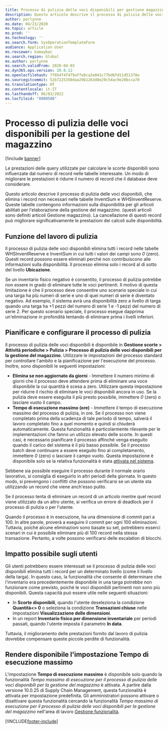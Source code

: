 ```yaml
---
title: Processo di pulizia delle voci disponibili per gestione magazzino
description: Questo articolo descrive il processo di pulizia delle voci disponibili, che consente di migliorare le prestazioni del sistema identificando ed eliminando record correlati ma non necessari.
author: perlynne
ms.date: 04/23/2020
ms.topic: article
ms.prod: ''
ms.technology: ''
ms.search.form: SysOperationTemplateForm
audience: Application User
ms.reviewer: kamaybac
ms.search.region: Global
ms.author: perlynne
ms.search.validFrom: 2020-04-03
ms.dyn365.ops.version: 10.0.12
ms.openlocfilehash: 7f054f4f479affe8ca2e041c77bd6fd11d51378e
ms.sourcegitcommit: 52b7225350daa29b1263d8e29c54ac9e20bcca70
ms.translationtype: HT
ms.contentlocale: it-IT
ms.lasthandoff: 06/03/2022
ms.locfileid: "8900508"
---
```

# <a name="warehouse-management-on-hand-entries-cleanup-job"></a>Processo di pulizia delle voci disponibili per la gestione del magazzino

[!include [banner](../includes/banner.md)]

Le prestazioni delle query utilizzate per calcolare le scorte disponibili sono influenzate dal numero di record nelle tabelle interessate. Un modo di migliorare le prestazioni è ridurre il numero di record che il database deve considerare.

Questo articolo descrive il processo di pulizia delle voci disponibili, che elimina i record non necessari nelle tabelle InventSum e WHSInventReserve. Queste tabelle contengono informazioni sulla disponibilità per gli articoli abilitati per l'elaborazione della gestione del magazzino. (questi articoli sono definiti articoli Gestione magazzino). La cancellazione di questi record può migliorare significativamente le prestazioni dei calcoli sulle disponibilità.

## <a name="what-the-cleanup-job-does"></a>Funzione del lavoro di pulizia

Il processo di pulizia delle voci disponibili elimina tutti i record nelle tabelle WHSInventReserve e InventSum in cui tutti i valori dei campi sono *0* (zero). Questi record possono essere eliminati perché non contribuiscono alle informazioni sulla disponibilità. Il processo elimina solo i record al di sotto del livello **Ubicazione**.

Se un inventario fisico negativo è consentito, il processo di pulizia potrebbe non essere in grado di eliminare tutte le voci pertinenti. Il motivo di questa limitazione è che il processo deve consentire uno scenario speciale in cui una targa ha più numeri di serie e uno di quei numeri di serie è diventato negativo. Ad esempio, il sistema avrà una disponibilità zero a livello di targa quando una targa ha +1 pezzi del numero di serie 1 e -1 pezzi del numero di serie 2. Per questo scenario speciale, il processo esegue dapprima un'eliminazione in profondità tentando di eliminare prima i livelli inferiori.

## <a name="schedule-and-configure-the-cleanup-job"></a>Pianificare e configurare il processo di pulizia

Il processo di pulizia delle voci disponibili è disponibile in **Gestione scorte \> Attività periodiche \> Pulizia \> Processo di pulizia delle voci disponibili per la gestione del magazzino**. Utilizzare le impostazioni del processo standard per controllare l'ambito e la pianificazione per l'esecuzione del processo. Inoltre, sono disponibili le seguenti impostazioni:

- **Elimina se non aggiornato da giorni** - Immettere il numero minimo di giorni che il processo deve attendere prima di eliminare una voce disponibile la cui quantità è scesa a zero. Utilizzare questa impostazione per ridurre il rischio di eliminare le voci disponibili ancora in uso. Se la pulizia deve essere eseguita il più presto possibile, immettere *0* (zero) o lasciare vuoto il campo.
- **Tempo di esecuzione massimo (ore)** - Immettere il tempo di esecuzione massimo del processo di pulizia, in ore. Se il processo non viene completato prima della scadenza di tale periodo di tempo, salverà il lavoro completato fino a quel momento e quindi si chiuderà automaticamente. Questa funzionalità è particolarmente rilevante per le implementazioni che fanno un utilizzo elevato delle scorte. In questi casi, è necessario pianificare il processo affinché venga eseguito quando il carico del sistema è il più basso possibile. Se il processo batch deve continuare a essere eseguito fino al completamento, immettere *0* (zero) o lasciare il campo vuoto. Questa impostazione è disponibile solo se la relativa funzionalità è stata [attivata nel sistema](#max-execution-time).

Sebbene sia possibile eseguire il processo durante il normale orario lavorativo, si consiglia di eseguirlo in altri periodi della giornata. In questo modo, si prevengono i conflitti che possono verificarsi se un utente sta utilizzando un record che viene anch'esso pulito.

Se il processo tenta di eliminare un record di un articolo mentre quel record viene utilizzato da un altro utente, si verifica un errore di deadlock per il processo di pulizia o per l'utente.

Quando il processo è in esecuzione, ha una dimensione di commit pari a 100. In altre parole, proverà a eseguire il commit per ogni 100 eliminazioni. Tuttavia, poiché alcune eliminazioni sono basate su set, potrebbero esserci scenari in cui è possibile eliminare più di 100 record nella stessa transazione. Pertanto, a volte possono verificarsi delle escalation di blocchi.

## <a name="possible-user-impact"></a>Impatto possibile sugli utenti

Gli utenti potrebbero essere interessati se il processo di pulizia delle voci disponibili elimina tutti i record per un determinato livello (come il livello della targa). In questo caso, la funzionalità che consente di determinare che l'inventario era precedentemente disponibile in una targa potrebbe non funzionare come previsto, poiché le voci disponibili pertinenti non sono più disponibili. Questa capacità può essere utile nelle seguenti situazioni:

- In **Scorte disponibili**, quando l'utente deseleziona la condizione **Quantità\<\> 0** o seleziona la condizione **Transazioni chiuse** nelle impostazioni **Visualizzazione delle dimensioni**.
- In un report **Inventario fisico per dimensione inventariale** per periodi passati, quando l'utente imposta il parametro **In data**.

Tuttavia, il miglioramento delle prestazioni fornito dal lavoro di pulizia dovrebbe compensare queste piccole perdite di funzionalità.

## <a name="make-the-maximum-execution-time-setting-available"></a><a name="max-execution-time"></a>Rendere disponibile l'impostazione Tempo di esecuzione massimo

L'impostazione **Tempo di esecuzione massimo** è disponibile solo quando la funzionalità *Tempo massimo di esecuzione per il processo di pulizia delle voci disponibili per la gestione del magazzino* è attivata. A partire dalla versione 10.0.25 di Supply Chain Management, questa funzionalità è attivata per impostazione predefinita. Gli amministratori possono attivare o disattivare questa funzionalità cercando la funzionalità *Tempo massimo di esecuzione per il processo di pulizia delle voci disponibili per la gestione del magazzino* nell'area di lavoro [Gestione funzionalità](../../fin-ops-core/fin-ops/get-started/feature-management/feature-management-overview.md).


[!INCLUDE[footer-include](../../includes/footer-banner.md)]